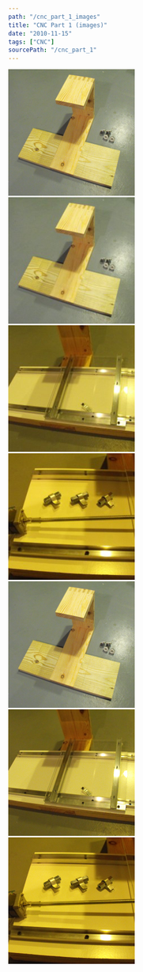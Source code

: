 ```yaml
---
path: "/cnc_part_1_images"
title: "CNC Part 1 (images)"
date: "2010-11-15"
tags: ["CNC"]
sourcePath: "/cnc_part_1"
---
```


 ![z-axis_support.jpeg_hexagon.jpeg](z-axis_support.jpeg_hexagon.jpeg) ![z-axis_support-300x225.jpg_hexagon.jpeg](z-axis_support-300x225.jpg_hexagon.jpeg) ![x-axis-300x225.jpg_hexagon.jpeg](x-axis-300x225.jpg_hexagon.jpeg) ![coupling_nuts-300x225.jpg_hexagon.jpeg](coupling_nuts-300x225.jpg_hexagon.jpeg) ![z-axis_support.jpg_hexagon.jpeg](z-axis_support.jpg_hexagon.jpeg) ![x-axis.jpg_hexagon.jpeg](x-axis.jpg_hexagon.jpeg) ![coupling_nuts.jpg_hexagon.jpeg](coupling_nuts.jpg_hexagon.jpeg)